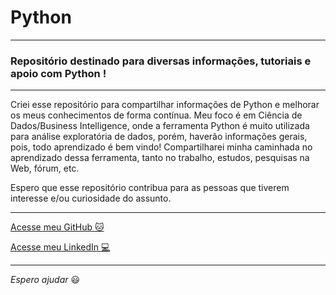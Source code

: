 # Python

----

### Repositório destinado para diversas informações, tutoriais e apoio com Python !

---

Criei esse repositório para compartilhar informações de Python e melhorar os meus conhecimentos de forma contínua. Meu foco é em Ciência de Dados/Business Intelligence, onde a ferramenta Python é muito utilizada para análise exploratória de dados, porém, haverão informações gerais, pois, todo aprendizado é bem vindo! Compartilharei minha caminhada no aprendizado dessa ferramenta, tanto no trabalho, estudos, pesquisas na Web, fórum, etc.

Espero que esse repositório contribua para as pessoas que tiverem interesse e/ou curiosidade do assunto.

---

[Acesse meu GitHub :cat:](https://github.com/Phelipe-Sempreboni)

[Acesse meu LinkedIn :computer:](https://www.linkedin.com/in/luiz-phelipe-utiama-sempreboni-319902169/)

---

_Espero ajudar_ :smiley:
